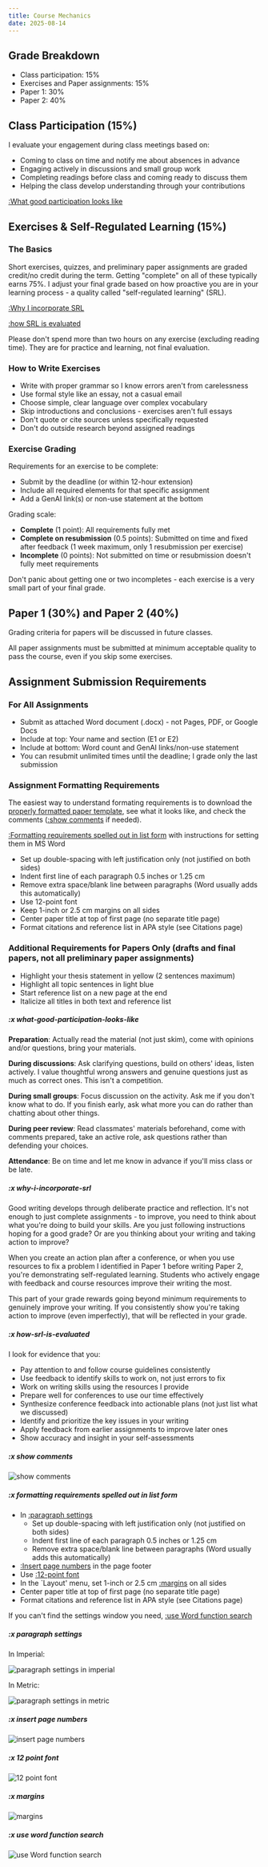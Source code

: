 ```yaml
---
title: Course Mechanics
date: 2025-08-14
---
```


## Grade Breakdown

- Class participation: 15%
- Exercises and Paper assignments: 15%
- Paper 1: 30%
- Paper 2: 40%

## Class Participation (15%)

I evaluate your engagement during class meetings based on:

- Coming to class on time and notify me about absences in advance
- Engaging actively in discussions and small group work
- Completing readings before class and coming ready to discuss them
- Helping the class develop understanding through your contributions

[:What good participation looks like](#x-what-good-participation-looks-like)

## Exercises & Self-Regulated Learning (15%)

### The Basics

Short exercises, quizzes, and preliminary paper assignments are graded credit/no credit during the term. Getting "complete" on all of these typically earns 75%. I adjust your final grade based on how proactive you are in your learning process - a quality called "self-regulated learning" (SRL).

[:Why I incorporate SRL](#x-why-i-incorporate-srl)
>
[:how SRL is evaluated](#x-how-srl-is-evaluated)

Please don't spend more than two hours on any exercise (excluding reading time). They are for practice and learning, not final evaluation.

### How to Write Exercises

- Write with proper grammar so I know errors aren't from carelessness
- Use formal style like an essay, not a casual email
- Choose simple, clear language over complex vocabulary
- Skip introductions and conclusions - exercises aren't full essays
- Don't quote or cite sources unless specifically requested
- Don't do outside research beyond assigned readings

### Exercise Grading

Requirements for an exercise to be complete:

- Submit by the deadline (or within 12-hour extension)
- Include all required elements for that specific assignment
- Add a GenAI link(s) or non-use statement at the bottom

Grading scale:

- **Complete** (1 point): All requirements fully met
- **Complete on resubmission** (0.5 points): Submitted on time and fixed after feedback (1 week maximum, only 1 resubmission per exercise)
- **Incomplete** (0 points): Not submitted on time or resubmission doesn't fully meet requirements

Don't panic about getting one or two incompletes - each exercise is a very small part of your final grade.

## Paper 1 (30%) and Paper 2 (40%)

Grading criteria for papers will be discussed in future classes.

All paper assignments must be submitted at minimum acceptable quality to pass the course, even if you skip some exercises.

## Assignment Submission Requirements

### For All Assignments

- Submit as attached Word document (.docx) - not Pages, PDF, or Google Docs
- Include at top: Your name and section (E1 or E2)
- Include at bottom: Word count and GenAI links/non-use statement
- You can resubmit unlimited times until the deadline; I grade only the last submission

### Assignment Formatting Requirements

The easiest way to understand formating requirements is to download the [properly formatted paper template](/downloads/ntw2029-paper.docx), see what it looks like, and check the comments ([:show comments](#x-show-comments) if needed).

[:Formatting requirements spelled out in list form](#x-formatting-requirements-spelled-out-in-list-form) with instructions for setting them in MS Word

- Set up double-spacing with left justification only (not justified on both sides)
- Indent first line of each paragraph 0.5 inches or 1.25 cm
- Remove extra space/blank line between paragraphs (Word usually adds this automatically)
- Use 12-point font
- Keep 1-inch or 2.5 cm margins on all sides
- Center paper title at top of first page (no separate title page)
- Format citations and reference list in APA style (see Citations page)

### Additional Requirements for Papers Only (drafts and final papers, not all preliminary paper assignments)

- Highlight your thesis statement in yellow (2 sentences maximum)
- Highlight all topic sentences in light blue
- Start reference list on a new page at the end
- Italicize all titles in both text and reference list

##### :x what-good-participation-looks-like

**Preparation**: Actually read the material (not just skim), come with opinions and/or questions, bring your materials.

**During discussions**: Ask clarifying questions, build on others' ideas, listen actively. I value thoughtful wrong answers and genuine questions just as much as correct ones. This isn't a competition.

**During small groups**: Focus discussion on the activity. Ask me if you don't know what to do. If you finish early, ask what more you can do rather than chatting about other things.

**During peer review**: Read classmates' materials beforehand, come with comments prepared, take an active role, ask questions rather than defending your choices.

**Attendance**: Be on time and let me know in advance if you'll miss class or be late.

##### :x why-i-incorporate-srl

Good writing develops through deliberate practice and reflection. It's not enough to just complete assignments - to improve, you need to think about what you're doing to build your skills. Are you just following instructions hoping for a good grade? Or are you thinking about your writing and taking action to improve?

When you create an action plan after a conference, or when you use resources to fix a problem I identified in Paper 1 before writing Paper 2, you're demonstrating self-regulated learning. Students who actively engage with feedback and course resources improve their writing the most.

This part of your grade rewards going beyond minimum requirements to genuinely improve your writing. If you consistently show you're taking action to improve (even imperfectly), that will be reflected in your grade.

##### :x how-srl-is-evaluated

I look for evidence that you:

- Pay attention to and follow course guidelines consistently
- Use feedback to identify skills to work on, not just errors to fix
- Work on writing skills using the resources I provide
- Prepare well for conferences to use our time effectively
- Synthesize conference feedback into actionable plans (not just list what we discussed)
- Identify and prioritize the key issues in your writing
- Apply feedback from earlier assignments to improve later ones
- Show accuracy and insight in your self-assessments

##### :x show comments

![show comments](/images/show-comments.jpg)

##### :x formatting requirements spelled out in list form

- In [:paragraph settings](#x-paragraph-settings)
    - Set up double-spacing with left justification only (not justified on both sides)
    - Indent first line of each paragraph 0.5 inches or 1.25 cm
    - Remove extra space/blank line between paragraphs (Word usually adds this automatically)
- [:Insert page numbers](#x-insert-page-numbers) in the page footer
- Use [:12-point font](#x-12-point-font)
- In the `Layout' menu, set 1-inch or 2.5 cm [:margins](#x-margins) on all sides
- Center paper title at top of first page (no separate title page)
- Format citations and reference list in APA style (see Citations page)

If you can't find the settings window you need, [:use Word function search](#x-use-word-function-search)

##### :x paragraph settings

In Imperial:

![paragraph settings in imperial](/images/formatting-settings-imperial.jpg)

In Metric:

![paragraph settings in metric](/images/formatting-settings-metric.jpg)

##### :x insert page numbers

![insert page numbers](/images/insert-page-numbers.jpg)

##### :x 12 point font

![12 point font](/images/font-size.jpg)

##### :x margins

![margins](/images/margins.jpg)


##### :x use word function search

![use Word function search](/images/use-word-function-search.jpg)
